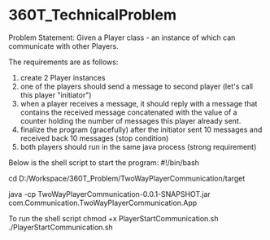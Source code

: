 # 360T_TechnicalProblem
Problem Statement:
Given a Player class - an instance of which can communicate with other Players.

The requirements are as follows:

1. create 2 Player instances
2. one of the players should send a message to second player (let's call this player "initiator")
3. when a player receives a message, it should reply with a message that contains the received message concatenated with the value of a counter holding the number of messages this player already sent.
4. finalize the program (gracefully) after the initiator sent 10 messages and received back 10 messages (stop condition)
5. both players should run in the same java process (strong requirement)

Below is the shell script to start the program:
#!/bin/bash

cd D:/Workspace/360T_Problem/TwoWayPlayerCommunication/target

java -cp TwoWayPlayerCommunication-0.0.1-SNAPSHOT.jar com.Communication.TwoWayPlayerCommunication.App

To run the shell script
chmod +x PlayerStartCommunication.sh
./PlayerStartCommunication.sh


